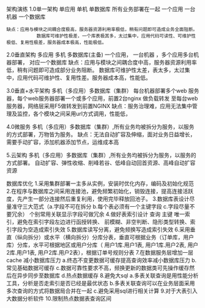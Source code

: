 架构演练
1.0单一架构
      单应用  单机 单数据库
      所有业务部署在一起   一个应用  一台机器 一个数据库
     
    缺点：应用与模块之间耦合度极高，服务器资源利用率极低，稍有问题即可造成业务全面阻断。
               数据库可维护性极差，一个库表极其多，太过集中，应用代码可读性、可维护性极低、复用性极差，服务器成本极高，性能极低。
2.0垂直架构
     多应用  多机  多数据库(主备)
      一个应用，  一台机器 ，多个应用多台机器部署，  对应一个数据库
   缺点：应用与模块之间耦合度中高，服务器资源利用率低，稍有问题即可造成部分业务阻断。
               数据库可维护性太差，表太多，太过集中，应用代码可维护性、复用性差。服务器成本高，性能低。

3.0垂直+水平架构
     多机（多应用）多数据库（集群）
     每台机器部署多个web 服务器，每个web服务器部署一个或多个应用，前置2台nginx 做负载转发
至每台web服务器，网络层采用F5做转发到前置NGINX
   缺点：服务治理难，应用无法集中管理及监控，各个模块之间采用url方式调用，性能低，

4.0微服务
     多机（多应用）多数据库（集群）,所有业务均被拆分为服务，以服务的方式部署，万物皆为服务。
  缺点：无法自动扩容及伸缩，面对业务日益增长，需要手动扩容，添加机器添加节点，运维成本高

5.云架构
    多机（多应用）多数据库（集群）,所有业务均被拆分为服务，以服务的方式部署。
    自动扩容、弹性收缩、削峰若谷、低峰自动回首资源、高峰自动扩容资源


数据库优化
      1.采用集群部署一主多从实例，安装时优化内存，编码及初始化规范
      2.在程序与数据库之间采用连接池，避免频繁初始化，销毁连接，提高连接活跃度，先产生一部分连接然后重复利用，使用完毕释放回池子。
      3.数据库表设计尽量准守三大范式（a.字段不可在拆分 b.每个表必须有一个主键字段 c.字段尽量不要冗余） 个别常用关联显示字段可做冗余
      4.做好表索引设计 查询 主键  唯一索引，避免在索引字段左边进行函授转换、   前模糊、非空判断、隐形类型转换、索引字段为空造成索引失效
      5.数据库读写分离，避免频换写造成索引失效
      6.采用垂直（纵向拆分）或水平（横向拆分）分库分表，垂直可根据业务（订单库，用户库）分库，水平可根据地区或用户分库（ 用户1库.用户1表, 用户1库.用户2表, 用户2库.用户1表, 用户2库.用户2表），根据订单号规则分表
      7.在数据服务层增加一层cache 减小数据库压力
         a.终态不变更数据可缓存提高查询效率减小数据库压力
         b.常见基础数据可缓存
         c.数据可靠性要求不高，频换更新的数据类可先操作缓存然后在异步同步至数据库
         d.热点数据缓存
     8.避免大sql
        a.多表关联查询是用性能分析工具，分析是否走索引是否已经是最优状态
        b.多表关联查询可以在业务层面采用多次查询的方式将数据局合并在一起
        c.避免采用sql进行相关计算
     9.对于大表引入大数据分析软件
     10.限制热点数据表查询区间
